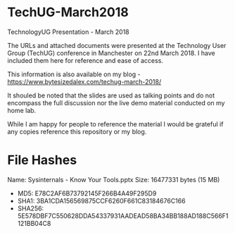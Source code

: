 # TechUG-March2018
TechnologyUG Presentation - March 2018

The URLs and attached documents were presented at the Technology User Group (TechUG) conference in Manchester on 22nd March 2018. I have included them here for reference and ease of access.

This information is also available on my blog -  https://www.bytesizedalex.com/techug-march-2018/

It shouled be noted that the slides are used as talking points and do not encompass the full discussion nor the live demo material conducted on my home lab.

While I am happy for people to reference the material I would be grateful if any copies reference this repository or my blog.

# File Hashes

Name: Sysinternals - Know Your Tools.pptx
Size: 16477331 bytes (15 MB)

* MD5: E78C2AF6B73792145F266B4A49F295D9
* SHA1: 3BA1CDA156569875CCF6260F661C83184676C166
* SHA256: 5E578DBF7C550628DDA54337931AADEAD58BA34BB188AD188C566F1121BB04C8
